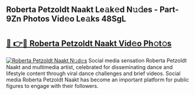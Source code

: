## Roberta Petzoldt Naakt Le𝚊k𝚎d N𝚞𝚍es - Part-9Zn Photos Vid𝚎o Le𝚊ks 48SgL

# <h2><a href="http://fb4qi4l.evod.top/?m=Roberta+Petzoldt+Naakt">🔗 👉🔴 Roberta Petzoldt Naakt Vid𝚎o Ph𝚘t𝚘s</a></h2>

[![Roberta Petzoldt Naakt N𝚞d𝚎s](https://i.imgur.com/8V9OHl7.gif)](http://fb4qi4l.evod.top/?m=Roberta+Petzoldt+Naakt)
Social media sensation Roberta Petzoldt Naakt and multimedia artist, celebrated for disseminating dance and lifestyle content through viral dance challenges and brief videos. Social media Roberta Petzoldt Naakt has become an important platform for public figures to engage with their followers. 

